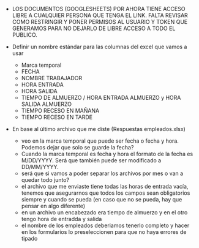 - LOS DOCUMENTOS (GOOGLESHEETS) POR AHORA TIENE ACCESO LIBRE A CUALQUIER PERSONA QUE TENGA EL LINK.
  FALTA REVISAR COMO RESTRINGIR Y PONER PERMISOS AL USUARIO Y TOKEN QUE GENERAMOS
  PARA NO DEJARLO DE LIBRE ACCESO A TODO EL PUBLICO.

- Definir un nombre estándar para las columnas del excel que vamos a usar

  - Marca temporal
  - FECHA
  - NOMBRE TRABAJADOR
  - HORA ENTRADA
  - HORA SALIDA
  - TIEMPO DE ALMUERZO / HORA ENTRADA ALMUERZO y HORA SALIDA ALMUERZO
  - TIEMPO RECESO EN MAÑANA
  - TIEMPO RECESO EN TARDE

- En base al último archivo que me diste (Respuestas empleados.xlsx)
  - veo en la marca temporal que puede ser fecha o fecha y hora. Podemos dejar que solo se guarde la fecha?
  - Cuando la marca temporal es fecha y hora el formato de la fecha es M/DD/YYYY. Será que también puede ser modificado a DD/MM/YYYY.
  - será que si vamos a poder separar los archivos por mes o van a quedar todo junto?
  - el archivo que me enviaste tiene todas las horas de entrada vacía, tenemos que asegurarnos que todos los campos sean obligatorios siempre y cuando se pueda (en caso que no se pueda, hay que pensar en algo diferente)
  - en un archivo un encabezado era tiempo de almuerzo y en el otro tengo hora de entradda y salida
  - el nombre de los empleados deberiamos tenerlo completo y hacer en los formularios lo preseleccionen para que no haya errores de tipado

